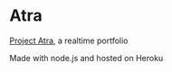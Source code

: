 # Atra
[Project Atra](http://atra.herokuapp.com/), a realtime portfolio

Made with node.js and hosted on Heroku